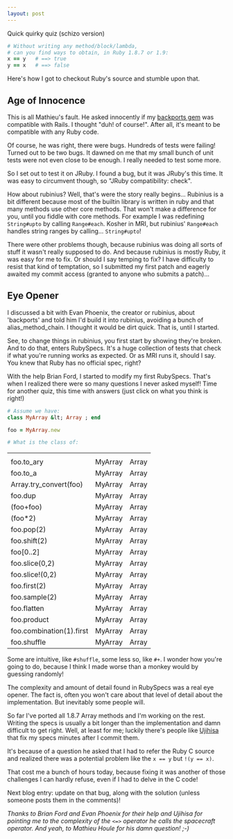 ```yaml
---
layout: post
---
```


Quick quirky quiz (schizo version)

``` ruby
# Without writing any method/block/lambda,
# can you find ways to obtain, in Ruby 1.8.7 or 1.9:
x == y   # ==> true
y == x   # ==> false
```

Here's how I got to checkout Ruby's source and stumble upon that.

## Age of Innocence

This is all Mathieu's fault. He asked innocently if my <a href="http://github.com/marcandre/backports">backports gem</a> was compatible with Rails. I thought "duh! of course!". After all, it's meant to be compatible with any Ruby code.

Of course, he was right, there were bugs. Hundreds of tests were failing! Turned out to be two bugs. It dawned on me that my small bunch of unit tests were not even close to be enough. I really needed to test some more.

So I set out to test it on JRuby. I found a bug, but it was JRuby's this time. It was easy to circumvent though, so "JRuby compatibility: check".

How about rubinius? Well, that's were the story really begins...
Rubinius is a bit different because most of the builtin library is written in ruby
and that many methods use other core methods. That won't make a difference for you,
until you fiddle with core methods. For example I was redefining `String#upto`
by calling `Range#each`. Kosher in MRI, but rubinius' `Range#each` handles string
ranges by calling... `String#upto`!

There were other problems though, because rubinius was doing all sorts of stuff it wasn't really supposed to do. And because rubinius is mostly Ruby, it was easy for me to fix. Or should I say temping to fix? I have difficulty to resist that kind of temptation, so I submitted my first patch and eagerly awaited my commit access (granted to anyone who submits a patch)...

## Eye Opener

I discussed a bit with Evan Phoenix, the creator or rubinius, about 'backports' and told him I'd build it into rubinius, avoiding a bunch of alias_method_chain. I thought it would be dirt quick. That is, until I started.

See, to change things in rubinius, you first start by showing they're broken. And to do that, enters RubySpecs. It's a huge collection of tests that check if what you're running works as expected. Or as MRI runs it, should I say. You knew that Ruby has no official spec, right?

With the help Brian Ford, I started to modify my first RubySpecs. That's when I realized there were so many questions I never asked myself! Time for another quiz, this time with answers (just click on what you think is right!)


``` ruby
# Assume we have:
class MyArray &lt; Array ; end

foo = MyArray.new

# What is the class of:
```

<table class="quizz"><tr><th></td><th colspan=2></tr>
<tr><td>foo.to_ary             </td><td class="q y">MyArray</td><td class="q x">Array</td></tr>
<tr><td>foo.to_a               </td><td class="q x">MyArray</td><td class="q y">Array</td></tr>
<tr><td>Array.try_convert(foo) </td><td class="q y">MyArray</td><td class="q x">Array</td></tr>
<tr><td>foo.dup                </td><td class="q y">MyArray</td><td class="q x">Array</td></tr>
<tr><td>(foo+foo)              </td><td class="q x">MyArray</td><td class="q y">Array</td></tr>
<tr><td>(foo*2)                </td><td class="q y">MyArray</td><td class="q x">Array</td></tr>
<tr><td>foo.pop(2)             </td><td class="q x">MyArray</td><td class="q y">Array</td></tr>
<tr><td>foo.shift(2)           </td><td class="q x">MyArray</td><td class="q y">Array</td></tr>
<tr><td>foo[0..2]              </td><td class="q y">MyArray</td><td class="q x">Array</td></tr>
<tr><td>foo.slice(0,2)         </td><td class="q y">MyArray</td><td class="q x">Array</td></tr>
<tr><td>foo.slice!(0,2)        </td><td class="q x">MyArray</td><td class="q y">Array</td></tr>
<tr><td>foo.first(2)           </td><td class="q x">MyArray</td><td class="q y">Array</td></tr>
<tr><td>foo.sample(2)          </td><td class="q x">MyArray</td><td class="q y">Array</td></tr>
<tr><td>foo.flatten            </td><td class="q y">MyArray</td><td class="q x">Array</td></tr>
<tr><td>foo.product            </td><td class="q x">MyArray</td><td class="q y">Array</td></tr>
<tr><td>foo.combination(1).first   </td><td class="q x">MyArray</td><td class="q y">Array</td></tr>
<tr><td>foo.shuffle            </td><td class="q y">MyArray</td><td class="q x">Array</td></tr>
</table>

Some are intuitive, like `#shuffle`, some less so, like `#+`. I wonder how you're going to do, because I think I made worse than a monkey would by guessing randomly!

The complexity and amount of detail found in RubySpecs was a real eye opener. The fact is, often you won't care about that level of detail about the implementation. But inevitably some people will.

So far I've ported all 1.8.7 Array methods and I'm working on the rest. Writing the specs is usually a bit longer than the implementation and damn difficult to get right. Well, at least for me; luckily there's people like <a href="http://github.com/ujihisa">Ujihisa</a> that fix my specs minutes after I commit them.

It's because of a question he asked that I had to refer the Ruby C source and realized there was a potential problem like the `x == y` but `!(y == x)`.

That cost me a bunch of hours today, because fixing it was another of those challenges I can hardly refuse, even if I had to delve in the C code!

Next blog entry: update on that bug, along with the solution (unless someone posts them in the comments)!

<i>Thanks to Brian Ford and Evan Phoenix for their help and Ujihisa for pointing me to the complexity of the `<=>` operator he calls the spacecraft operator. And yeah, to Mathieu Houle for his damn question! ;-)</i>

